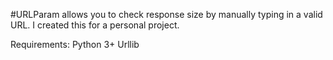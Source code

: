 #URLParam allows you to check response size by manually typing in a valid URL. I created this for a personal project.

Requirements:
Python 3+
Urllib

